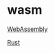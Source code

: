 # wasm

[WebAssembly](https://developer.mozilla.org/zh-CN/docs/WebAssembly)

[Rust](https://www.rust-lang.org/learn/get-started)
